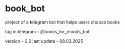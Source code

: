 # book_bot
project of a telegram bot that helps users choose books

tag in telegram - @books_for_moods_bot

version - 0.2
last update - 08.03.2025
